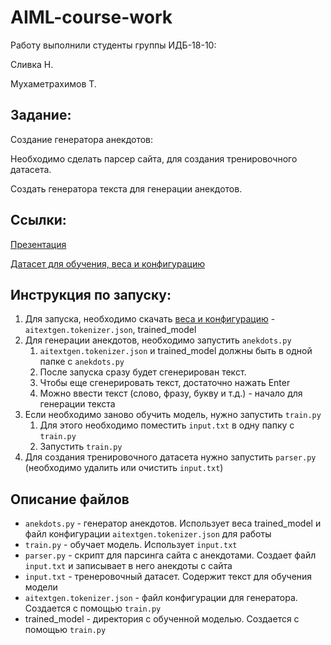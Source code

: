 # AIML-course-work

Работу выполнили студенты группы ИДБ-18-10:

Сливка Н.

Мухаметрахимов Т.


## Задание:

Создание генератора анекдотов:

Необходимо сделать парсер сайта, для создания тренировочного датасета.

Создать генератора текста для генерации анекдотов.

## Ссылки:

[Презентация](https://drive.google.com/file/d/1W_ND7W9LA4BdYfYBH-o__E-OWcojgAn9/view?usp=sharing)

[Датасет для обучения, веса и конфигурацию](https://drive.google.com/drive/folders/1MhYcqAxOw5fUtqXMdgbhmbvfhfTNzBfF?usp=sharing)

## Инструкция по запуску:
1. Для запуска, необходимо скачать [веса и конфигурацию](https://drive.google.com/drive/folders/1MhYcqAxOw5fUtqXMdgbhmbvfhfTNzBfF?usp=sharing) - `aitextgen.tokenizer.json`, trained_model
3. Для генерации анекдотов, необходимо запустить `anekdots.py`
    1. `aitextgen.tokenizer.json` и trained_model должны быть в одной папке с `anekdots.py`
    1. После запуска сразу будет сгенерирован текст.
    2. Чтобы еще сгенерировать текст, достаточно нажать Enter
    3. Можно ввести текст (слово, фразу, букву и т.д.) - начало для генерации текста
4. Если необходимо заново обучить модель, нужно запустить `train.py`
    1. Для этого необходимо поместить `input.txt` в одну папку с `train.py`
    6. Запустить `train.py`
6. Для создания тренировочного датасета нужно запустить `parser.py` (необходимо удалить или очистить `input.txt`)

## Описание файлов
* `anekdots.py` - генератор анекдотов. Использует веса trained_model и файл конфигурации `aitextgen.tokenizer.json` для работы
* `train.py` - обучает модель. Использует `input.txt`
* `parser.py` - скрипт для парсинга сайта с анекдотами. Создает файл `input.txt` и записывает в него анекдоты с сайта
* `input.txt` - тренеровочный датасет. Содержит текст для обучения модели
* `aitextgen.tokenizer.json` - файл конфигурации для генератора. Создается с помощью `train.py`
* trained_model - директория с обученной моделью. Создается с помощью `train.py`
